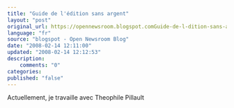 ```yaml
---
title: "Guide de l'édition sans argent"
layout: "post"
original_url: https://opennewsroom.blogspot.comGuide-de-l-dition-sans-argent.html
language: "fr"
source: "blogspot - Open Newsroom Blog"
date: "2008-02-14 12:11:00"
updated: "2008-02-14 12:12:53"
description: 
    comments: "0"
categories: 
published: "false"
---
```


Actuellement, je travaille avec Theophile Pillault